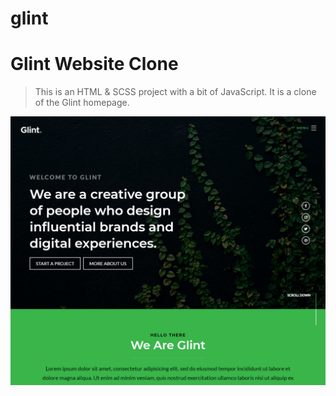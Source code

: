 # glint
# Glint Website Clone

> This is an HTML & SCSS project with a bit of JavaScript. It is a clone of the Glint homepage.

![Glint Clone](/img/screen.jpg 'Glint Clone')
